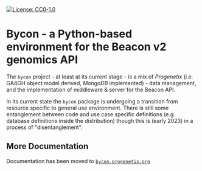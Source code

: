 [![License: CC0-1.0](https://img.shields.io/badge/License-CC0%201.0-lightgrey.svg)](http://creativecommons.org/publicdomain/zero/1.0/)

# Bycon - a Python-based environment for the Beacon v2 genomics API

The `bycon` project - at least at its current stage - is a mix of _Progenetix_ (i.e. GA4GH object model derived, _MongoDB_ implemented) - data management, and the implementation of middleware & server for the Beacon API.

In its current state the `bycon` package is undergoing a transition from resource
specific to general use environment. There is still some entanglement between
code and use case specific definitions (e.g. database definitions inside the
distribution) though this is (early 2023) in a process of "disentanglement".

## More Documentation

Documentation has been moved to [`bycon.progenetix.org`](http://bycon.progenetix.org)
